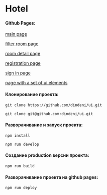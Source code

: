 # Hotel

#### Github Pages:

  [main page](https://dindeni.github.io/ui)
 
  [filter room page](https://dindeni.github.io/ui/filter.html)

  [room detail page](https://dindeni.github.io/ui/room.html)

  [registration page](https://dindeni.github.io/ui/registration.html)

  [sign in page](https://dindeni.github.io/ui/sign-in.html)

  [page with a set of ui elements](https://dindeni.github.io/ui/ui-page.html)

#### Клонирование проекта:

  `git clone https://github.com/dindeni/ui.git`
  
  `git clone git@github.com:dindeni/ui.git`

#### Разворачивание и запуск проекта:
  
  `npm install`
  
  `npm run develop`

#### Создание production версии проекта:

  `npm run build`

#### Разворачивание проекта на github pages:

  `npm run deploy`
